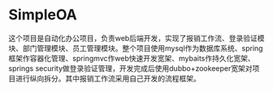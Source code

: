 # SimpleOA
这个项目是自动化办公项目，负责web后端开发，实现了报销工作流、登录验证模块、部门管理模块、员工管理模块。整个项目使用mysql作为数据库系统、spring框架作容器化管理、springmvc作web快速开发宽架、mybaits作持久化宽架、springs security做登录验证管理，开发完成后使用dubbo+zookeeper宽架对项目进行纵向拆分。其中报销工作流采用自己开发的流程框架。
